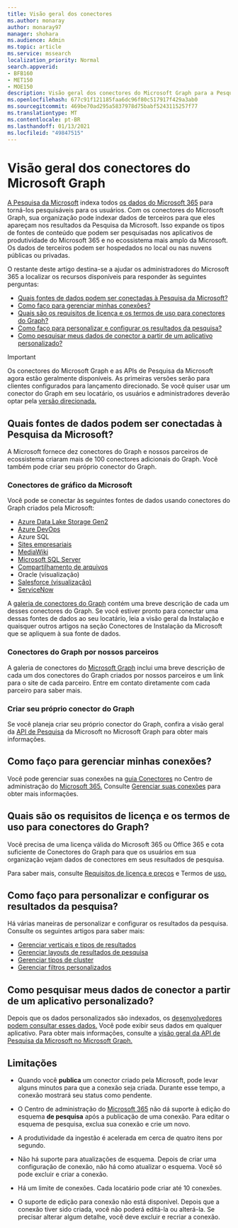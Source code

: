 ```yaml
---
title: Visão geral dos conectores
ms.author: monaray
author: monaray97
manager: shohara
ms.audience: Admin
ms.topic: article
ms.service: mssearch
localization_priority: Normal
search.appverid:
- BFB160
- MET150
- MOE150
description: Visão geral dos conectores do Microsoft Graph para a Pesquisa da Microsoft
ms.openlocfilehash: 677c91f121185faa6dc96f80c517917f429a3ab0
ms.sourcegitcommit: 469be70ad295a5837978d75babf5243115257f77
ms.translationtype: MT
ms.contentlocale: pt-BR
ms.lasthandoff: 01/13/2021
ms.locfileid: "49847515"
---
```

# <a name="overview-of-microsoft-graph-connectors"></a>Visão geral dos conectores do Microsoft Graph

[A Pesquisa da Microsoft](https://docs.microsoft.com/microsoftsearch/overview-microsoft-search) indexa todos [os dados do Microsoft 365](https://www.microsoft.com/microsoft-365) para torná-los pesquisáveis para os usuários. Com os conectores do Microsoft Graph, sua organização pode indexar dados de terceiros para que eles apareçam nos resultados da Pesquisa da Microsoft. Isso expande os tipos de fontes de conteúdo que podem ser pesquisadas nos aplicativos de produtividade do Microsoft 365 e no ecossistema mais amplo da Microsoft. Os dados de terceiros podem ser hospedados no local ou nas nuvens públicas ou privadas.

<!---link Microsoft Graph reference in line 19 when we have access to relevant documentation--->

O restante deste artigo destina-se a ajudar os administradores do Microsoft 365 a localizar os recursos disponíveis para responder às seguintes perguntas:

* [Quais fontes de dados podem ser conectadas à Pesquisa da Microsoft?](#what-data-sources-can-be-connected-to-microsoft-search)
* [Como faço para gerenciar minhas conexões?](#how-do-i-manage-my-connections)
* [Quais são os requisitos de licença e os termos de uso para conectores do Graph?](#what-are-the-license-requirements-and-terms-of-use-for-graph-connectors)
* [Como faço para personalizar e configurar os resultados da pesquisa?](#how-do-i-customize-and-configure-search-results)
* [Como pesquisar meus dados de conector a partir de um aplicativo personalizado?](#how-do-i-search-my-connector-data-from-a-custom-application)

<!---Modify to another note that is more accurate--->
> [!IMPORTANT]
> Os conectores do Microsoft Graph e as APIs de Pesquisa da Microsoft agora estão geralmente disponíveis. As primeiras versões serão para clientes configurados para lançamento direcionado. Se você quiser usar um conector do Graph em seu locatário, os usuários e administradores deverão optar pela [versão direcionada.](https://docs.microsoft.com/office365/admin/manage/release-options-in-office-365?view=o365-worldwide&preserve-view=true)

<!---Add Value, scenario, example, and/or graphic in December updates--->
<!---Probably remove architecture section below
## Architecture

The following architectural diagram of the Microsoft Graph platform shows how Graph connector content flows through content indexing to user results in [Microsoft Search](https://docs.microsoft.com/microsoftsearch/overview-microsoft-search) clients. The rest of this section explains each of the key building blocks in the diagram.

![Diagram: on-premises and cloud-based data is pulled by connectors and indexed by the Microsoft Search API, and then the Microsoft Search service delivers the results to users.](media/connectors-overview/highlevel-connectors.png)
Graph connectors can pull data from cloud-based (SaaS) data sources and on-premises data stores. The above diagram shows connections to only two data sources, but you can add connections to up ten sources per tenant.

The Microsoft Graph Connectors API instantiates one connection per data source. Then, the API indexes and stores the data. Established connections interact with Microsoft Search, so users can get search results.

You can use the Microsoft 365 [admin center](https://admin.microsoft.com) to setup and manage any of the Graph connectors by Microsoft. The admin center has a simple user interface that makes it easy to establish the connection to your data source, and monitor connection status and utilization.

***Edit paragraph below**_
To create a _*connection** to a data source, admins need authenticated access to the data and the entire content repository. The data is fed to the graph connector service for indexing.--->

## <a name="what-data-sources-can-be-connected-to-microsoft-search"></a>Quais fontes de dados podem ser conectadas à Pesquisa da Microsoft?

A Microsoft fornece dez conectores do Graph e nossos parceiros de ecossistema criaram mais de 100 conectores adicionais do Graph. Você também pode criar seu próprio conector do Graph. 

### <a name="graph-connectors-by-microsoft"></a>Conectores de gráfico da Microsoft

Você pode se conectar às seguintes fontes de dados usando conectores do Graph criados pela Microsoft:

<!---Need to add a few links below when docs exist--->
* [Azure Data Lake Storage Gen2](azure-data-lake-connector.md)
* [Azure DevOps](azure-devops-connector.md)
* Azure SQL
* [Sites empresariais](enterprise-web-connector.md)
* [MediaWiki](mediawiki-connector.md)
* [Microsoft SQL Server](MSSQL-connector.md)
* [Compartilhamento de arquivos](fileshare-connector.md)
* Oracle (visualização)
* [Salesforce (visualização)](salesforce-connector.md)
* [ServiceNow](servicenow-connector.md)

A [galeria de conectores do Graph](connectors-gallery.md) contém uma breve descrição de cada um desses conectores do Graph. Se você estiver pronto para conectar uma dessas fontes de [](configure-connector.md) dados ao seu locatário, leia a visão geral da Instalação e quaisquer outros artigos na seção Conectores de Instalação da Microsoft que se apliquem à sua fonte de dados.

### <a name="graph-connectors-by-our-partners"></a>Conectores do Graph por nossos parceiros

A galeria de conectores do [Microsoft Graph](connectors-gallery.md) inclui uma breve descrição de cada um dos conectores do Graph criados por nossos parceiros e um link para o site de cada parceiro. Entre em contato diretamente com cada parceiro para saber mais.

### <a name="build-your-own-graph-connector"></a>Criar seu próprio conector do Graph

Se você planeja criar seu próprio conector do Graph, confira a visão geral da [API de Pesquisa](https://docs.microsoft.com/graph/search-concept-overview) da Microsoft no Microsoft Graph para obter mais informações.

## <a name="how-do-i-manage-my-connections"></a>Como faço para gerenciar minhas conexões?

Você pode gerenciar suas conexões na [guia Conectores](https://admin.microsoft.com/Adminportal/Home#/MicrosoftSearch/Connectors) no Centro de administração do [Microsoft 365.](https://admin.microsoft.com/) Consulte [Gerenciar suas conexões](manage-connector.md) para obter mais informações.

## <a name="what-are-the-license-requirements-and-terms-of-use-for-graph-connectors"></a>Quais são os requisitos de licença e os termos de uso para conectores do Graph?

Você precisa de uma licença válida do Microsoft 365 ou Office 365 e cota suficiente de Conectores do Graph para que os usuários em sua organização vejam dados de conectores em seus resultados de pesquisa.

Para saber mais, consulte [Requisitos de licença e preços](licensing.md) e Termos de [uso.](terms-of-use.md)

## <a name="how-do-i-customize-and-configure-search-results"></a>Como faço para personalizar e configurar os resultados da pesquisa?

Há várias maneiras de personalizar e configurar os resultados da pesquisa. Consulte os seguintes artigos para saber mais:

* [Gerenciar verticais e tipos de resultados](customize-search-page.md)
* [Gerenciar layouts de resultados de pesquisa](customize-results-layout.md)
* [Gerenciar tipos de cluster](result-cluster.md)
* [Gerenciar filtros personalizados](custom-filters.md)

## <a name="how-do-i-search-my-connector-data-from-a-custom-application"></a>Como pesquisar meus dados de conector a partir de um aplicativo personalizado?

Depois que os dados personalizados são indexados, os [desenvolvedores podem consultar esses dados.](https://docs.microsoft.com/graph/search-concept-custom-types) Você pode exibir seus dados em qualquer aplicativo. Para obter mais informações, consulte a [visão geral da API de Pesquisa da Microsoft no Microsoft Graph.](https://docs.microsoft.com/graph/search-concept-overview)

## <a name="limitations"></a>Limitações

* Quando você **publica** um conector criado pela Microsoft, pode levar alguns minutos para que a conexão seja criada. Durante esse tempo, a conexão mostrará seu status como pendente.

* O Centro de administração do [Microsoft 365](https://admin.microsoft.com) não dá suporte à edição do esquema **de pesquisa** após a publicação de uma conexão. Para editar o esquema de pesquisa, exclua sua conexão e crie um novo.

* A produtividade da ingestão é acelerada em cerca de quatro itens por segundo.

* Não há suporte para atualizações de esquema. Depois de criar uma configuração de conexão, não há como atualizar o esquema. Você só pode excluir e criar a conexão.

* Há um limite de conexões. Cada locatário pode criar até 10 conexões.

* O suporte de edição para conexão não está disponível. Depois que a conexão tiver sido criada, você não poderá editá-la ou alterá-la. Se precisar alterar algum detalhe, você deve excluir e recriar a conexão.
